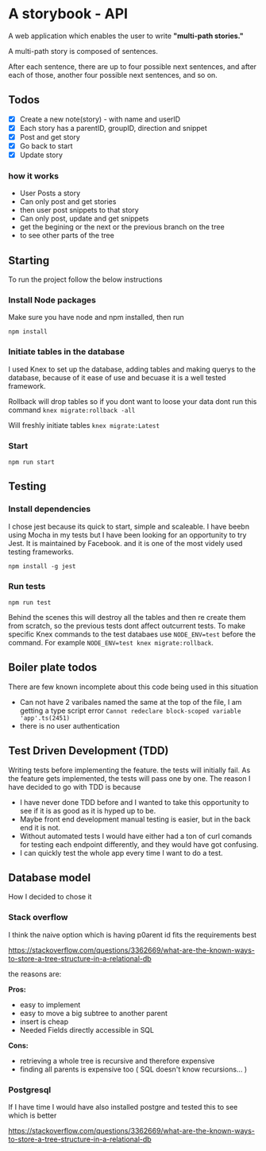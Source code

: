 # A storybook - API

A web application which enables the user to write **"multi-path stories."**

A multi-path story is composed of sentences.

After each sentence, there are up to four possible next sentences,
and after each of those, another four possible next sentences, and so on.

## Todos

- [x] Create a new note(story) - with name and userID
- [x] Each story has a parentID, groupID, direction and snippet
- [x] Post and get story
- [x] Go back to start
- [x] Update story

### how it works

- User Posts a story
- Can only post and get stories
- then user post snippets to that story
- Can only post, update and get snippets
- get the begining or the next or the previous branch on the tree
- to see other parts of the tree

## Starting

To run the project follow the below instructions

### Install Node packages

Make sure you have node and npm installed, then run

`npm install`

### Initiate tables in the database

I used Knex to set up the database, adding tables and making querys to the database, because of it ease of use and becuase it is a well tested framework.

Rollback will drop tables so if you dont want to loose your data dont run this command
`knex migrate:rollback -all`

Will freshly initiate tables
`knex migrate:Latest`

### Start

`npm run start`

## Testing

### Install dependencies

I chose jest because its quick to start, simple and scaleable. I have beebn using Mocha in my tests but I have been looking for an opportunity to try Jest.
It is maintained by Facebook. and it is one of the most videly used testing frameworks.

`npm install -g jest`

### Run tests

`npm run test`

Behind the scenes this will destroy all the tables and then re create them from scratch, so the previous tests dont affect outcurrent tests.
To make specific Knex commands to the test databaes use `NODE_ENV=test` before the command. For example `NODE_ENV=test knex migrate:rollback`.

## Boiler plate todos

There are few known incomplete about this code being used in this situation

- Can not have 2 varibales named the same at the top of the file, I am getting a type script error
  `Cannot redeclare block-scoped variable 'app'.ts(2451)`
- there is no user authentication

## Test Driven Development (TDD)

Writing tests before implementing the feature. the tests will initially fail. As the feature gets implemented, the tests will pass one by one.
The reason I have decided to go with TDD is because

- I have never done TDD before and I wanted to take this opportunity to see if it is as good as it is hyped up to be.
- Maybe front end development manual testing is easier, but in the back end it is not.
- Without automated tests I would have either had a ton of curl comands for testing each endpoint differently, and they would have got confusing.
- I can quickly test the whole app every time I want to do a test.

## Database model

How I decided to chose it

### Stack overflow

I think the naive option which is having p0arent id fits the requirements best

<https://stackoverflow.com/questions/3362669/what-are-the-known-ways-to-store-a-tree-structure-in-a-relational-db>

the reasons are:

**Pros:**

- easy to implement
- easy to move a big subtree to another parent
- insert is cheap
- Needed Fields directly accessible in SQL

**Cons:**

- retrieving a whole tree is recursive and therefore expensive
- finding all parents is expensive too ( SQL doesn't know recursions... )

### Postgresql

If I have time I would have also installed postgre and tested this to see which is better

<https://stackoverflow.com/questions/3362669/what-are-the-known-ways-to-store-a-tree-structure-in-a-relational-db>
